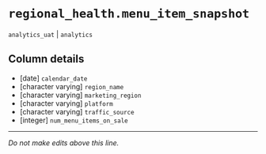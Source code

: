 # `regional_health.menu_item_snapshot`
`analytics_uat` | `analytics`

## Column details
* [date]      `calendar_date`
* [character varying] `region_name`
* [character varying] `marketing_region`
* [character varying] `platform`
* [character varying] `traffic_source`
* [integer]   `num_menu_items_on_sale`

-------------------------------------------------------------------------------
*Do not make edits above this line.*
